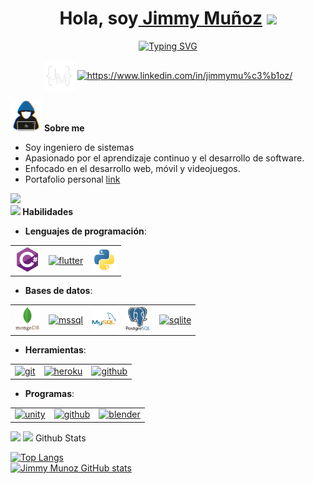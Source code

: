<h1 align="center">Hola, soy<a href="https://jm-softwaredv.web.app/" target="blank"> Jimmy Muñoz</a> <img src="https://media.giphy.com/media/hvRJCLFzcasrR4ia7z/giphy.gif" width="35"></h1>
<p align="center">
<a href="https://git.io/typing-svg"><img src="https://readme-typing-svg.demolab.com?font=Fira+Code&weight=500&size=35&pause=1000&width=550&height=80&lines=Ingeniero+de+sistemas+;Desarrollador+de+software;Systems+enginner;Software+developer" alt="Typing SVG" /></a>	
</p>
<div align='center'>

<a href="https://jm-softwaredv.web.app/" target="blank"><img align="center" src="https://github.com/JimmyMunoz17/Dashboard_flutterWeb/blob/main/web/icons/Icon-maskable-512.png" alt="https://jm-softwaredv.web.app/" height="50" width="50" /></a>
<a href="https://www.linkedin.com/in/jimmymu%c3%b1oz/" target="blank"><img align="center" src="https://raw.githubusercontent.com/rahuldkjain/github-profile-readme-generator/master/src/images/icons/Social/linked-in-alt.svg" alt="https://www.linkedin.com/in/jimmymu%c3%b1oz/" height="30" width="40" /></a>
</a>

</div>

<picture><img src = "https://github.com/0xAbdulKhalid/0xAbdulKhalid/raw/main/assets/mdImages/about_me.gif" width = 50px></picture> **Sobre me**

- Soy ingeniero de sistemas
- Apasionado por el aprendizaje continuo y el desarrollo de software.
- Enfocado en el desarrollo web, móvil y videojuegos.  
- Portafolio personal [link]( https://jm-softwaredv.web.app/)

<img src="https://user-images.githubusercontent.com/73097560/115834477-dbab4500-a447-11eb-908a-139a6edaec5c.gif"><br>
<img src="https://media2.giphy.com/media/QssGEmpkyEOhBCb7e1/giphy.gif?cid=ecf05e47a0n3gi1bfqntqmob8g9aid1oyj2wr3ds3mg700bl&rid=giphy.gif" width ="25"><b>  Habilidades </b>

<p align="center">

- **Lenguajes de programación**:

<table>
  <td><a href="https://www.w3schools.com/cs/" target="_blank" rel="noreferrer"> <img src="https://raw.githubusercontent.com/devicons/devicon/master/icons/csharp/csharp-original.svg" alt="csharp" width="40" height="40"/> </a> </td>
  <td><a href="https://flutter.dev" target="_blank" rel="noreferrer"> <img src="https://www.vectorlogo.zone/logos/flutterio/flutterio-icon.svg" alt="flutter" width="40" height="40"/> </a></td>

  <td><a href="https://www.python.org" target="_blank" rel="noreferrer"> <img src="https://raw.githubusercontent.com/devicons/devicon/master/icons/python/python-original.svg" alt="python" width="40" height="40"/> </a> </td>
</table>

- **Bases de datos**:

<table>
  <td><a href="https://www.mongodb.com/" target="_blank" rel="noreferrer"> <img src="https://raw.githubusercontent.com/devicons/devicon/master/icons/mongodb/mongodb-original-wordmark.svg" alt="mongodb" width="40" height="40"/> </a> </td>
  <td><a href="https://www.microsoft.com/en-us/sql-server" target="_blank" rel="noreferrer"> <img src="https://www.svgrepo.com/show/303229/microsoft-sql-server-logo.svg" alt="mssql" width="40" height="40"/> </a></td>
  <td><a href="https://www.mysql.com/" target="_blank" rel="noreferrer"> <img src="https://raw.githubusercontent.com/devicons/devicon/master/icons/mysql/mysql-original-wordmark.svg" alt="mysql" width="40" height="40"/> </a> </td>
  <td><a href="https://www.postgresql.org" target="_blank" rel="noreferrer"> <img src="https://raw.githubusercontent.com/devicons/devicon/master/icons/postgresql/postgresql-original-wordmark.svg" alt="postgresql" width="40" height="40"/> </a></td>
  <td><a href="https://www.sqlite.org/" target="_blank" rel="noreferrer"> <img src="https://www.vectorlogo.zone/logos/sqlite/sqlite-icon.svg" alt="sqlite" width="40" height="40"/> </a></td>
</table>

- **Herramientas**:

<table>
  <td><a href="https://git-scm.com/" target="_blank" rel="noreferrer"> <img src="https://www.vectorlogo.zone/logos/git-scm/git-scm-icon.svg" alt="git" width="40" height="40"/> </a></td>
  <td><a href="https://heroku.com" target="_blank" rel="noreferrer"> <img src="https://www.vectorlogo.zone/logos/heroku/heroku-icon.svg" alt="heroku" width="40" height="40"/> </a> </td>
  <td><a href="https://github.com" target="_blank" rel="noreferrer"> <img src="https://www.vectorlogo.zone/logos/github/github-icon.svg" alt="github" width="40" height="40"/> </a> </td>
</table>

- **Programas**:

<table>
  <td><a href="https://unity.com/" target="_blank" rel="noreferrer"> <img src="https://www.vectorlogo.zone/logos/unity3d/unity3d-icon.svg" alt="unity" width="40" height="40"/> </a></td>
  <td><a href="https://latinoamerica.autodesk.com/products/maya/overview?term=1-YEAR&tab=subscription" target="_blank" rel="noreferrer"> <img src="https://damassets.autodesk.net/content/dam/autodesk/www/product-imagery/badge-75x75/simplified-badges/maya-2023-simplified-badge-75x75.png" alt="github" width="40" height="40"/> </a> </td>
  <td><a href="https://www.blender.org/" target="_blank" rel="noreferrer"> <img src="https://download.blender.org/branding/community/blender_community_badge_white.svg" alt="blender" width="40" height="40"/> </a> </td>
</table>
</p>
<img src="https://user-images.githubusercontent.com/73097560/115834477-dbab4500-a447-11eb-908a-139a6edaec5c.gif">
<picture><img src="https://media.giphy.com/media/iY8CRBdQXODJSCERIr/giphy.gif" width="40"> </picture> Github Stats 
  
[![Top Langs](https://github-readme-stats.vercel.app/api/top-langs/?username=JimmyMunoz17&layout=donut&theme=radical)](https://github.com/anuraghazra/github-readme-stats)<br/>
[![Jimmy Munoz GitHub stats](https://github-readme-stats.vercel.app/api?username=JimmyMunoz17&show_icons=true&theme=radical)](https://github.com/anuraghazra/github-readme-stats)<br/>




